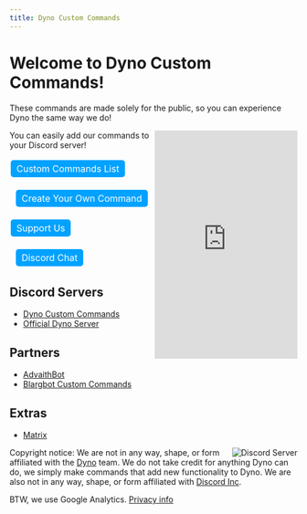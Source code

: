 ```yaml
---
title: Dyno Custom Commands
---
```


<style>
    .dcc-button {
   	 	background-color: #00A2FF;
    	border: none;
    	color: white;
    	padding: 5px 10px;
    	text-align: center;
    	text-decoration: none;
    	display: inline-block;
    	font-size: 16px;
    	margin: 4px 2px;
    	cursor: pointer;
    	border-radius: 5px;
		user-select: none;
    }
    .dcc-button:hover {
   	 	background-color: #0091e5;
    }
    .divider {
        width:5px;
        height:auto;
        display:inline-block;
    }
    .rounded {
        border-radius: 5px;
    }
    }
</style>

# Welcome to Dyno Custom Commands!
These commands are made solely for the public, so you can experience Dyno the same way we do! 

<iframe src="https://discordapp.com/widget?id=333058206198661132&amp;theme=dark" width="250" height="400" allowtransparency="true" frameborder="0" style="float: right"></iframe>

You can easily add our commands to your Discord server!

<a href="Command List" class="dcc-button">Custom Commands List</a>
<div class="divider"></div>
<a href="CreateOwn" class="dcc-button">Create Your Own Command</a>

<a href="SupportUs" class="dcc-button">Support Us</a>
<div class="divider"></div>
<a href="chat" class="dcc-button">Discord Chat</a>

## Discord Servers
* [Dyno Custom Commands](https://discord.gg/D3K3Fqz)
* [Official Dyno Server](https://discord.gg/dyno)

## Partners
* [AdvaithBot](https://advaithbot.com)
* [Blargbot Custom Commands](https://bbcc.cf)

## Extras
* [Matrix](bored)

<a class="rounded" href="/chat"><img src="https://discordapp.com/api/guilds/333058206198661132/embed.png?style=banner3" style="max-width: 100%; width: auto; height: auto; float: right" alt="Discord Server"></a>

Copyright notice: We are not in any way, shape, or form affiliated with the [Dyno](https://dyno.gg) team. We do not take credit for anything Dyno can do, we simply make commands that add new functionality to Dyno. We are also not in any way, shape, or form affiliated with [Discord Inc](https://discord.gg).

BTW, we use Google Analytics. [Privacy info](https://https://policies.google.com/technologies/partner-sites)
